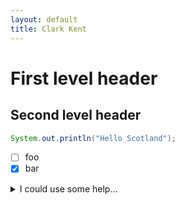 ```yaml
---
layout: default
title: Clark Kent
---
```


First level header
==================

Second level header
------

``` java
System.out.println("Hello Scotland");
```

- [ ] foo
- [x] bar

<details>
<summary>I could use some help...</summary>
<p>

``` java
public class Order
{
    public int OrderId { get; set; }
    public int CustomerId { get; set; }

    public List<int> Products { get; set; }
}
```

</p>
</details>  

